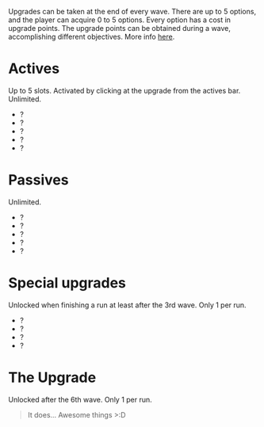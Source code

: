 Upgrades can be taken at the end of every wave. There are up to 5 options, and the player can acquire 0 to 5 options. Every option has a cost in upgrade points.
The upgrade points can be obtained during a wave, accomplishing different objectives. More info [here](https://github.com/David-Goru/WeDoGames/tree/master/Docs/Tower%20Defense/Waves.md).

# Actives
Up to 5 slots. Activated by clicking at the upgrade from the actives bar. Unlimited.
* ?
* ?
* ?
* ?
* ?

# Passives
Unlimited.
* ?
* ?
* ?
* ?
* ?

# Special upgrades
Unlocked when finishing a run at least after the 3rd wave. Only 1 per run.
* ?
* ?
* ?
* ?

# The Upgrade
Unlocked after the 6th wave. Only  1 per run.
> It does... Awesome things >:D
